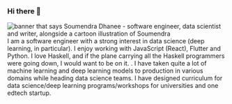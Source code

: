 ### Hi there 👋


<img src="https://raw.githubusercontent.com/soumendra/soumendra/master/gh_banner_soumendra.png" alt="banner that says Soumendra Dhanee - software engineer, data scientist and writer, alongside a cartoon illustration of Soumendra">
I am a software engineer with a strong interest in data science (deep learning, in particular). I enjoy working with JavaScript (React), Flutter and Python. I love Haskell, and if the plane carrying all the Haskell programmers were going down, I would want to be on it.
.
I have taken quite a lot of machine learning and deep learning models to production in various domains while heading data science teams. I have designed curriculum for data science/deep learning programs/workshops for universities and one edtech startup.
